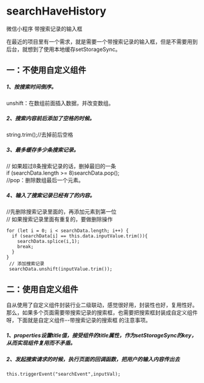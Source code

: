 # searchHaveHistory  
微信小程序 带搜索记录的输入框  

在最近的项目里有一个需求，就是需要一个带搜索记录的输入框，但是不需要用到后台，就想到了使用本地缓存setStorageSync。  
## 一：不使用自定义组件 

##### 1、按搜索时间倒序。  
unshift：在数组前面插入数据，并改变数组。  

##### 2、搜索内容前后添加了空格的时候。   
string.trim();//去掉前后空格  

##### 3、最多缓存多少条搜索记录。  
// 如果超过8条搜索记录的话，删掉最旧的一条  
if (searchData.length >= 8)searchData.pop();  
//pop：删除数组最后一个元素。  

##### 4、输入了搜索记录已经有了的内容。
//先删除搜索记录里面的，再添加元素到第一位  
// 如果搜索记录里面有重复的，要做删除操作  
```
for (let i = 0; i < searchData.length; i++) {
  if (searchData[i] == this.data.inputValue.trim()){
    searchData.splice(i,1);
    break;
  }
}
 // 添加搜索记录
 searchData.unshift(inputValue.trim());
```

## 二：使用自定义组件
自从使用了自定义组件封装行业二级联动，感觉很好用，封装性也好，复用性好。那么，如果多个页面需要带搜索记录的搜索框，也需要把搜索框封装成自定义组件呀，下面就是自定义组件--带搜索记录的搜索框 的注意事项。

##### 1、properties设置title值，接受组件的title属性，作为setStorageSync的key，从而实现组件复用而不矛盾。

##### 2、发起搜索请求的时候，执行页面的回调函数，把用户的输入内容传出去
```this.triggerEvent("searchEvent",inputVal);```